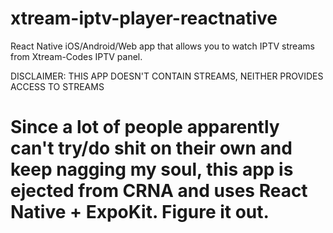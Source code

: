 # xtream-iptv-player-reactnative

React Native iOS/Android/Web app that allows you to watch IPTV streams from Xtream-Codes IPTV panel.

DISCLAIMER: THIS APP DOESN'T CONTAIN STREAMS, NEITHER PROVIDES ACCESS TO STREAMS

# Since a lot of people apparently can't try/do shit on their own and keep nagging my soul, this app is ejected from CRNA and uses React Native + ExpoKit. Figure it out.
